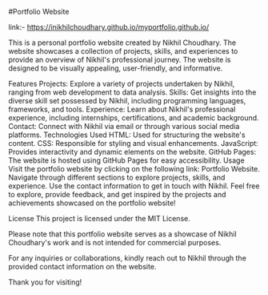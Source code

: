 #Portfolio Website

link:- https://inikhilchoudhary.github.io/myportfolio.github.io/


This is a personal portfolio website created by Nikhil Choudhary. The website showcases a collection of projects, skills, and experiences to provide an overview of Nikhil's professional journey. The website is designed to be visually appealing, user-friendly, and informative.

Features
Projects: Explore a variety of projects undertaken by Nikhil, ranging from web development to data analysis.
Skills: Get insights into the diverse skill set possessed by Nikhil, including programming languages, frameworks, and tools.
Experience: Learn about Nikhil's professional experience, including internships, certifications, and academic background.
Contact: Connect with Nikhil via email or through various social media platforms.
Technologies Used
HTML: Used for structuring the website's content.
CSS: Responsible for styling and visual enhancements.
JavaScript: Provides interactivity and dynamic elements on the website.
GitHub Pages: The website is hosted using GitHub Pages for easy accessibility.
Usage
Visit the portfolio website by clicking on the following link: Portfolio Website.
Navigate through different sections to explore projects, skills, and experience.
Use the contact information to get in touch with Nikhil.
Feel free to explore, provide feedback, and get inspired by the projects and achievements showcased on the portfolio website!

License
This project is licensed under the MIT License.

Please note that this portfolio website serves as a showcase of Nikhil Choudhary's work and is not intended for commercial purposes.

For any inquiries or collaborations, kindly reach out to Nikhil through the provided contact information on the website.

Thank you for visiting!
